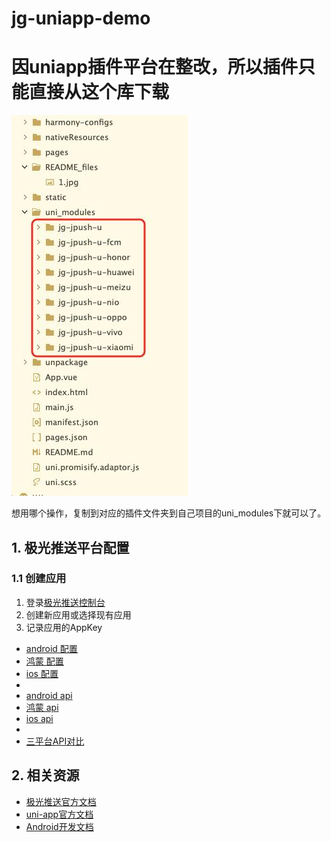 # jg-uniapp-demo

# 因uniapp插件平台在整改，所以插件只能直接从这个库下载

![](README_files/2.jpg)

想用哪个操作，复制到对应的插件文件夹到自己项目的uni_modules下就可以了。



## 1. 极光推送平台配置

### 1.1 创建应用

1. 登录[极光推送控制台](https://www.jiguang.cn/)
2. 创建新应用或选择现有应用
3. 记录应用的AppKey

<!-- - [插件地址](https://ext.dcloud.net.cn/plugin?name=jg-jpush-u)
- --> 
- [android 配置](./uni_modules/jg-jpush-u/Android_Integration_Guide.md)
- [鸿蒙 配置](./uni_modules/jg-jpush-u/readme_me.md)
- [ios 配置](./uni_modules/jg-jpush-u/iOS_Integration_Guide.md)
- 
- [android api](./uni_modules/jg-jpush-u/Android_API_Documentation.md)
- [鸿蒙 api](./uni_modules/jg-jpush-u/HarmonyOS_API_Documentation.md)
- [ios api](./uni_modules/jg-jpush-u/iOS_API_Documentation.md)
- 
- [三平台API对比](./uni_modules/jg-jpush-u/API_Comparison_Documentation.md)


## 2. 相关资源

- [极光推送官方文档](https://docs.jiguang.cn/jpush/)
- [uni-app官方文档](https://uniapp.dcloud.net.cn/)
- [Android开发文档](https://developer.android.com/) 